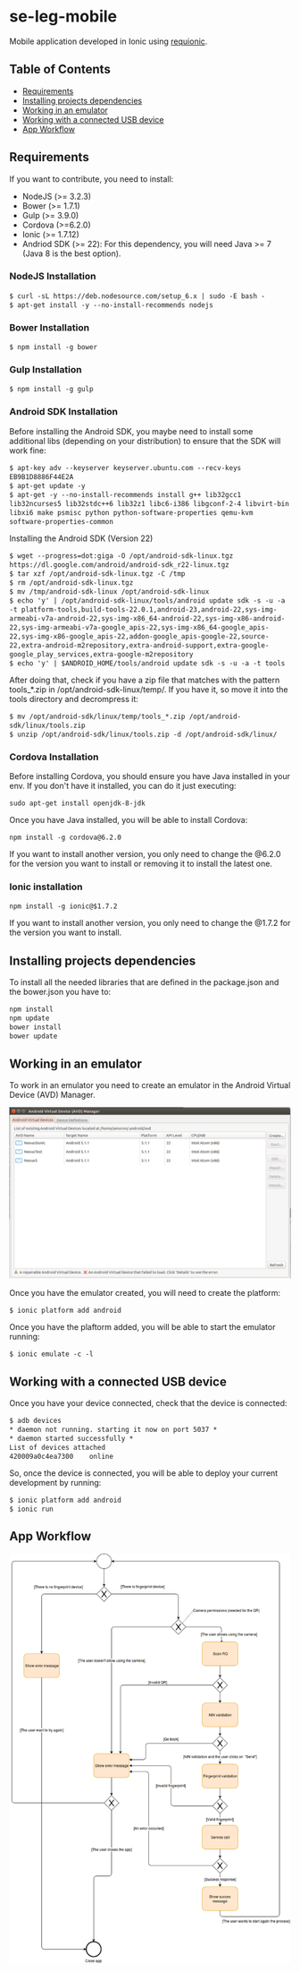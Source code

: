 # se-leg-mobile

Mobile application developed in Ionic using [requionic](https://www.npmjs.com/package/generator-requionic).

## Table of Contents
  - [Requirements](#requirements)
  - [Installing projects dependencies](#installing-projects-dependencies)
  - [Working in an emulator](#working-in-an-emulator)
  - [Working with a connected USB device](working-with-a-connected-usb-device)
  - [App Workflow](#app-workflow)
  
## Requirements

If you want to contribute, you need to install:

  - NodeJS (>= 3.2.3)
  - Bower (>= 1.7.1)
  - Gulp (>= 3.9.0)
  - Cordova (>=6.2.0)
  - Ionic (>= 1.7.12)
  - Andriod SDK (>= 22): For this dependency, you will need Java >= 7 (Java 8 is the best option).
  
### NodeJS Installation

```
$ curl -sL https://deb.nodesource.com/setup_6.x | sudo -E bash -
$ apt-get install -y --no-install-recommends nodejs
```

### Bower Installation

```
$ npm install -g bower
```

### Gulp Installation

```
$ npm install -g gulp
```

### Android SDK Installation

Before installing the Android SDK, you maybe need to install some additional libs (depending on your distribution) to ensure that the SDK will work fine:

```
$ apt-key adv --keyserver keyserver.ubuntu.com --recv-keys EB9B1D8886F44E2A
$ apt-get update -y
$ apt-get -y --no-install-recommends install g++ lib32gcc1 lib32ncurses5 lib32stdc++6 lib32z1 libc6-i386 libgconf-2-4 libvirt-bin libxi6 make psmisc python python-software-properties qemu-kvm software-properties-common
```
Installing the Android SDK (Version 22)

```
$ wget --progress=dot:giga -O /opt/android-sdk-linux.tgz https://dl.google.com/android/android-sdk_r22-linux.tgz
$ tar xzf /opt/android-sdk-linux.tgz -C /tmp
$ rm /opt/android-sdk-linux.tgz
$ mv /tmp/android-sdk-linux /opt/android-sdk-linux
$ echo 'y' | /opt/android-sdk-linux/tools/android update sdk -s -u -a -t platform-tools,build-tools-22.0.1,android-23,android-22,sys-img-armeabi-v7a-android-22,sys-img-x86_64-android-22,sys-img-x86-android-22,sys-img-armeabi-v7a-google_apis-22,sys-img-x86_64-google_apis-22,sys-img-x86-google_apis-22,addon-google_apis-google-22,source-22,extra-android-m2repository,extra-android-support,extra-google-google_play_services,extra-google-m2repository
$ echo 'y' | $ANDROID_HOME/tools/android update sdk -s -u -a -t tools
```

After doing that, check if you have a zip file that matches with the pattern tools_*.zip in /opt/android-sdk-linux/temp/. If you have it, so move it into the tools directory and decrompress it:

```
$ mv /opt/android-sdk/linux/temp/tools_*.zip /opt/android-sdk/linux/tools.zip
$ unzip /opt/android-sdk/linux/tools.zip -d /opt/android-sdk/linux/
```

### Cordova Installation

Before installing Cordova, you should ensure you  have Java installed in your env. If you don't have it installed, you can do it just executing:

```
sudo apt-get install openjdk-8-jdk
```

Once you have Java installed, you will be able to install Cordova:

```
npm install -g cordova@6.2.0
```

If you want to install another version, you only need to change the @6.2.0 for the version you want to install or removing it to install the latest one.

### Ionic installation

```
npm install -g ionic@$1.7.2
```

If you want to install another version, you only need to change the @1.7.2 for the version you want to install.


## Installing projects dependencies
 
 To install all the needed libraries that are defined in the package.json and the bower.json you have to:
 
 ```
npm install
npm update
bower install
bower update
```

## Working in an emulator

To work in an emulator you need to create an emulator in the Android Virtual Device (AVD) Manager.

<img src="github-imgs/android-avd.png" width="700" />

Once you have the emulator created, you will need to create the platform:

 ```
$ ionic platform add android
```

Once you have the plaftorm added, you will be able to start the emulator running:

 ```
$ ionic emulate -c -l
```

## Working with a connected USB device

Once you have your device connected, check that the device is connected:

```
$ adb devices
* daemon not running. starting it now on port 5037 *
* daemon started successfully *
List of devices attached 
420009a0c4ea7300	online
```

So, once the device is connected, you will be able to deploy your current development by running:


```
$ ionic platform add android
$ ionic run
```

## App Workflow

<img src="github-imgs/se-leg-workflow.png" />
